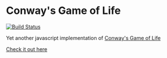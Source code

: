 Conway's Game of Life
=====================

[![Build Status](https://travis-ci.org/imnotjames/gameoflife.js.svg)](https://travis-ci.org/imnotjames/gameoflife.js)

Yet another javascript implementation of [Conway's Game of Life][gol_wiki]

[Check it out here](http://www.notjam.es/gameoflife.js/)

[gol_wiki]: http://wikipedia.org/wiki/Conway%27s_Game_of_Life
